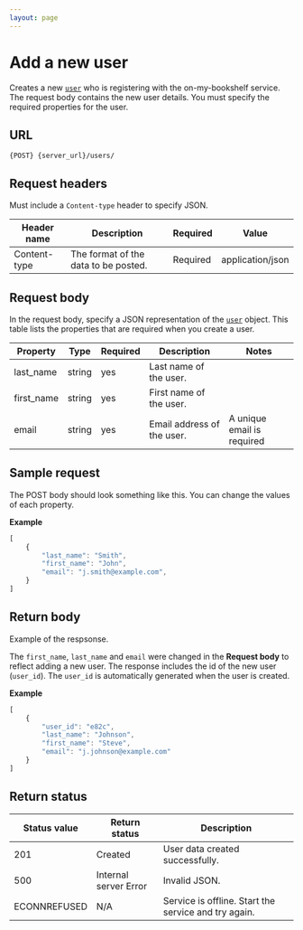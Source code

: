 ```yaml
---
layout: page
---
```


# Add a new user

Creates a new [`user`](user.md) who is registering with the on-my-bookshelf service.
The request body contains the new user details. 
You must specify the required properties for the user. 

## URL

```shell
{POST} {server_url}/users/
```

## Request headers

Must include a `Content-type` header to specify JSON.

| Header name | Description | Required | Value |
| -------------- | ------ | ------------ |------------ |
| Content-type | The format of the data to be posted. | Required | application/json |

## Request body

In the request body, specify a JSON representation of the [`user`](user.md) object. This table lists the properties that are required when you create a user. 

| Property       | Type   | Required | Description                | Notes |
| -------------- | ------ | -------- | -------------------------- | ----- |
| last_name      | string | yes      | Last name of the user.     |       | 
| first_name     | string | yes      | First name of the user.    |       |
| email          | string | yes      | Email address of the user. | A unique email is required |

## Sample request

The POST body should look something like this. You can change the values of each property.

**Example**

```js
[
    {
        "last_name": "Smith",
        "first_name": "John",
        "email": "j.smith@example.com",
    }
]
```

## Return body

Example of the respsonse. 

The `first_name`, `last_name` and `email` were changed in the **Request body** to reflect adding a new user. The response includes the id of the new user (`user_id`). The `user_id` is automatically generated when the user is created.

**Example**

```js
[
    {
        "user_id": "e82c",
        "last_name": "Johnson",
        "first_name": "Steve",
        "email": "j.johnson@example.com"
    }
]
```
## Return status

| Status value | Return status | Description |
| ------------- | ----------- | ----------- |
| 201 | Created | User data created successfully. |
| 500 | Internal server Error | Invalid JSON. |
| ECONNREFUSED | N/A | Service is offline. Start the service and try again. |
